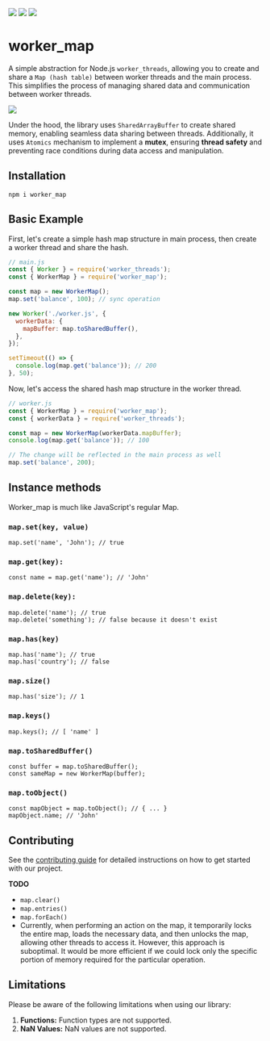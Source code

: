 ![](https://img.shields.io/badge/dependencies-none-brightgreen.svg)
![](https://img.shields.io/npm/l/worker_map.svg)
![](https://img.shields.io/npm/dt/worker_map.svg)

# worker_map

A simple abstraction for Node.js `worker_threads`, allowing you to create and share a `Map (hash table)` between worker threads and the main process. This simplifies the process of managing shared data and communication between worker threads.

![](https://topentol.sirv.com/github/worker_map.jpg)

Under the hood, the library uses `SharedArrayBuffer` to create shared memory, enabling seamless data sharing between threads. Additionally, it uses `Atomics` mechanism to implement a **mutex**, ensuring **thread safety** and preventing race conditions during data access and manipulation.

## Installation

```
npm i worker_map
```

## Basic Example
First, let's create a simple hash map structure in main process, then create a worker thread and share the hash.

```js
// main.js
const { Worker } = require('worker_threads');
const { WorkerMap } = require('worker_map');

const map = new WorkerMap();
map.set('balance', 100); // sync operation

new Worker('./worker.js', {
  workerData: {
    mapBuffer: map.toSharedBuffer(),
  },
});

setTimeout(() => {
  console.log(map.get('balance')); // 200
}, 50);

```

Now, let's access the shared hash map structure in the worker thread.

```js
// worker.js
const { WorkerMap } = require('worker_map');
const { workerData } = require('worker_threads');

const map = new WorkerMap(workerData.mapBuffer);
console.log(map.get('balance')); // 100

// The change will be reflected in the main process as well
map.set('balance', 200);
```

## Instance methods

Worker_map is much like JavaScript's regular Map.

### `map.set(key, value)`
```
map.set('name', 'John'); // true
```
### `map.get(key):`
```
const name = map.get('name'); // 'John'
```
### `map.delete(key):`
```
map.delete('name'); // true
map.delete('something'); // false because it doesn't exist
```
### `map.has(key)`
```
map.has('name'); // true
map.has('country'); // false
```
### `map.size()`
```
map.has('size'); // 1
```
### `map.keys()`
```
map.keys(); // [ 'name' ]
```
### `map.toSharedBuffer()`
```
const buffer = map.toSharedBuffer();
const sameMap = new WorkerMap(buffer);
```
### `map.toObject()`
```
const mapObject = map.toObject(); // { ... }
mapObject.name; // 'John'
```

## Contributing
See the [contributing guide](https://github.com/nairihar/worker_map/blob/main/CONTRIBUTING.md) for detailed instructions on how to get started with our project.

**TODO**

- `map.clear()`
- `map.entries()`
- `map.forEach()`
- Currently, when performing an action on the map, it temporarily locks the entire map, loads the necessary data, and then unlocks the map, allowing other threads to access it. However, this approach is suboptimal. It would be more efficient if we could lock only the specific portion of memory required for the particular operation.

## Limitations

Please be aware of the following limitations when using our library:
1. **Functions:** Function types are not supported.
2. **NaN Values:** NaN values are not supported.
